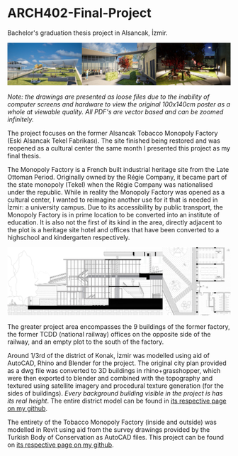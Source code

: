 # ARCH402-Final-Project
Bachelor's graduation thesis project in Alsancak, İzmir.

![thumbnail](https://github.com/TalhaErenY/ARCH402-Final-Project/blob/main/render%20thumbnail.jpg)

*Note: the drawings are presented as loose files due to the inability of computer screens and hardware to view the original 100x140cm poster as a whole at viewable quality. All PDF's are vector based and can be zoomed infinitely.*

The project focuses on the former Alsancak Tobacco Monopoly Factory (Eski Alsancak Tekel Fabrikası). The site finished being restored and was reopened as a cultural center the same month I presented this project as my final thesis.

The Monopoly Factory is a French built industrial heritage site from the Late Ottoman Period. Originally owned by the Régie Company, it became part of the state monopoly (Tekel) when the Régie Company was nationalised under the republic. While in reality the Monopoly Factory was opened as a cultural center, I wanted to reimagine another use for it that is needed in İzmir: a university campus. Due to its accessibility by public transport, the Monopoly Factory is in prime location to be converted into an institute of education. It is also not the first of its kind in the area, directly adjacent to the plot is a heritage site hotel and offices that have been converted to a highschool and kindergarten respectively.

![thumbnail](https://github.com/TalhaErenY/ARCH402-Final-Project/blob/main/drawing%20thumbnail.jpg)

The greater project area encompasses the 9 buildings of the former factory, the former TCDD (national railway) offices on the opposite side of the railway, and an empty plot to the south of the factory.

Around 1/3rd of the district of Konak, İzmir was modelled using aid of AutoCAD, Rhino and Blender for the project. The original city plan provided as a dwg file was converted to 3D buildings in rhino+grasshopper, which were then exported to blender and combined with the topography and textured using satellite imagery and procedural texture generation (for the sides of buildings). *Every background building visible in the project is has its real height*. The entire district model can be found in [its respective page on my github](https://github.com/TalhaErenY/Alsancak-In-Blender).

The entirety of the Tobacco Monopoly Factory (inside and outside) was modelled in Revit using aid from the survey drawings provided by the Turkish Body of Conservation as AutoCAD files. This project can be found on [its respective page on my github](https://github.com/TalhaErenY/Tekel-Tutun-In-Revit).
